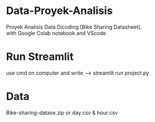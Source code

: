 # Data-Proyek-Analisis
Proyek Analisis Data Dicoding [Bike Sharing Datasheet].  
with Google Colab notebook and VScode
# Run Streamlit
use cmd on computer and write --> streamlit run project.py
# Data
Bike-sharing-datase.zip or day.csv & hour.csv
